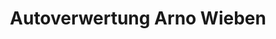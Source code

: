 ---
title: "Autoverwertung Arno Wieben"
url: /hillgroven/autoverwertung-arno-wieben/
shop: Maschinen
---